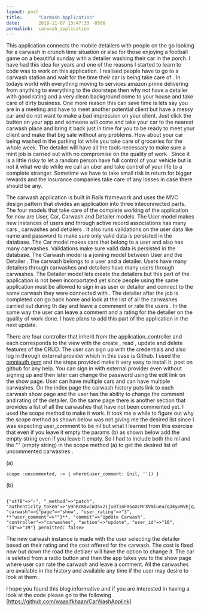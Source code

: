 ```yaml
---
layout: post
title:      "CarWash Application"
date:       2018-11-07 13:47:33 -0500
permalink:  carwash_application
---
```



This application connects the mobile detailers with people on the go looking for a carwash in crunch time situation or also for those enjoying a football game on a beautiful sunday with a detailer washing their car in the porch. I have had this idea for years and one of the reasons I started to learn to code was to work on this application. I realised people have to go to a carwash station and wait for the time their car is being take care of . In todays world with everything moving to services amazon prime delivering from anything to everything to the doorsteps then why not have a detailer with good rating and a very clean background come to your house and take care of dirty business. One more reason this can save time is lets say you are in a meeting and have to meet another potential client but have a messy car and do not want to make a bad impression on your client. Just click the button on your app and someone will come and take your car to the nearest carwash place and bring it back just in time for you to be ready to meet your client and make that big sale without any problems. How about your car being washed in the parking lot while you take care of groceries for the whole week. The detailer will have all the tools necessary to make sure a mint job is carried out with no compromise on the quality of work . Since it is a little risky to let a random person have full control of your vehicle but is not it what we do while we call an uber and take control of your life to a complete stranger. Sometime we have to take small risk in return for bigger rewards and the insurance companies take care of any losses in case there should be any. 

The carwash application is built in Rails framework and uses the MVC design pattern that divides an application into three inteconnected parts. The four models that take care of the complete working of the application for now are User, Car, Carwash and Detailer models. The User model makes new instances of users and  through active record associations has many cars , carwashes and detialers . It also runs validations on the user data like name and password to make sure only valid data is persisted in the database. The Car model makes cars that belong to a user and also has many carwashes. Validations make sure valid data is persisted in the database. The Carwash model is a joining model between User and the Detailer . The carwash belongs to a user and a detailer. Users have many detailers through carwashes and detailers have many users through carwashes. The Detailer model lets create the detailers but this part of the application is not been incorportated yet since people using the same application must be allowed to sign in as user or detailer and connect to the same carwash they were connected with . The detailer after the job is completed can go back home and look at the list of all the carwashes carried out during th day and leave a commment or rate the users . In the same way the user can leave a comment and a rating for the detailer on the quality of work done. I have plans to add this part of the application in the next update. 

There are four controller that inherit from the application_controller and each corresponds to the view with the create , read , update and delete features of the CRUD. The user can sign up with the credentials and also log in through external provider which in this case is Github. I used the [omniauth gem](https://github.com/omniauth/omniauth-github) and the steps provided make it very easy to install it. 
post on github for any help. You can sign in with external provider even without signing up and then later can change the password using the edit link on the show page. User can have multiple cars and can have multiple carwashes. On the index page the carwash history puts link to each carwash show page and the user has the ability to change the comment and rating of the detailer. On the same page there is another section that provides a list of all the carwashes that have not been commented yet. I used the scope method to make it work. It took me a while to figure out why the scope method as shown below was not giving me the desired list since I was expecting user_comment to be nil but what I learned from this exercise that even if you leave it empty the params (b) as shown below add the empty string even if you leave it empty. So I had to include both the nil and the "" (empty string) in the scope method (a)  to get the desired list of uncommented carwashes .

(a)

```
scope :uncommented, -> { where(user_comment: [nil, '']) }

```

(b)
```

{"utf8"=>"✓", "_method"=>"patch", "authenticity_token"=>"y9nRcK8vCW35x21ju0T14FX5oXcMrXVmiueuZq34yvWVEjq/q/l57gOyVVrYiQ0HX/TtGa1zxKr13YEy+4edIw==",
"carwash"=>{"page"=>"show", "user_rating"=>"3", **"user_comment"=>""}**, "commit"=>"Update Carwash", "controller"=>"carwashes", "action"=>"update", "user_id"=>"10", "id"=>"39"} permitted: false>

```
The new carwash instance is made with the user selecting the detailer based on their rating and the cost offered for the carwash. The cost is fixed now but down the road the detilaer will have the option to change it. The car is seleted from a radio button and then the app takes you to the show page where user can rate the carwash and leave a comment. All the carwashes are available in the history and available any time if the user may desire to look at them . 

I hope you found this blog informative and if you are interested in having a look at the code please go to the following
[https://github.com/waasifkhaan/CarWashApplink]









